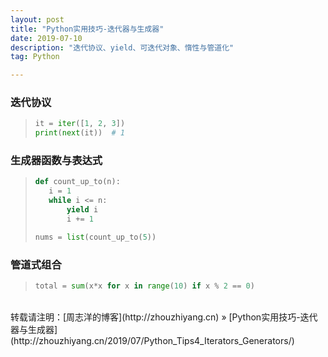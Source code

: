 ```yaml
---
layout: post
title: "Python实用技巧-迭代器与生成器"
date: 2019-07-10 
description: "迭代协议、yield、可迭代对象、惰性与管道化"
tag: Python 

---
```


### 迭代协议

>```python
>it = iter([1, 2, 3])
>print(next(it))  # 1
>```

### 生成器函数与表达式

>```python
>def count_up_to(n):
>    i = 1
>    while i <= n:
>        yield i
>        i += 1
>
>nums = list(count_up_to(5))
>```

### 管道式组合

>```python
>total = sum(x*x for x in range(10) if x % 2 == 0)
>```

<br>
转载请注明：[周志洋的博客](http://zhouzhiyang.cn) » [Python实用技巧-迭代器与生成器](http://zhouzhiyang.cn/2019/07/Python_Tips4_Iterators_Generators/) 


